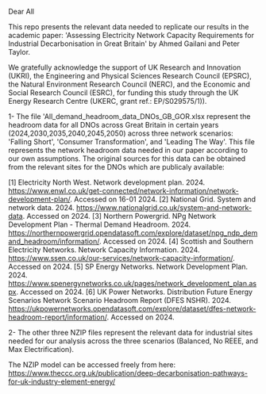 Dear All

This repo presents the relevant data needed to replicate our results in the academic paper: 'Assessing Electricity Network Capacity Requirements for Industrial Decarbonisation in Great Britain' by Ahmed Gailani and Peter Taylor. 

We gratefully acknowledge the support of UK Research and Innovation (UKRI), the Engineering and Physical Sciences Research Council (EPSRC), the Natural Environment Research Council (NERC), and the Economic and Social Research Council (ESRC), for funding this study through the UK Energy Research Centre (UKERC, grant ref.: EP/S029575/1)). 

1- The file 'All_demand_headroom_data_DNOs_GB_GOR.xlsx represent the headroom data for all DNOs across Great Britain in certain years (2024,2030,2035,2040,2045,2050) across three network scenarios: 'Falling Short', 'Consumer Transformation', and 'Leading The Way'. This file represents the network headroom data needed in our paper according to our own assumptions. The original sources for this data can be obtained from the relevant sites for the DNOs which are publicaly available:

[1] Electricity North West. Network development plan. 2024. https://www.enwl.co.uk/get-connected/network-information/network-development-plan/. Accessed on 16-01 2024.
[2] National Grid. System and network data. 2024. https://www.nationalgrid.co.uk/system-and-network-data. Accessed on 2024.
[3] Northern Powergrid. NPg Network Development Plan - Thermal Demand Headroom. 2024. https://northernpowergrid.opendatasoft.com/explore/dataset/npg_ndp_demand_headroom/information/. Accessed on 2024.
[4] Scottish and Southern Electricity Networks. Network Capacity Information. 2024. https://www.ssen.co.uk/our-services/network-capacity-information/. Accessed on 2024.
[5] SP Energy Networks. Network Development Plan. 2024. https://www.spenergynetworks.co.uk/pages/network_development_plan.aspx. Accessed on 2024.
[6] UK Power Networks. Distribution Future Energy Scenarios Network Scenario Headroom Report (DFES NSHR). 2024. https://ukpowernetworks.opendatasoft.com/explore/dataset/dfes-network-headroom-report/information/. Accessed on 2024.

2- The other three NZIP files represent the relevant data for industrial sites needed for our analysis across the three scenarios (Balanced, No REEE, and Max Electrification). 

The NZIP model can be accessed freely from here: https://www.theccc.org.uk/publication/deep-decarbonisation-pathways-for-uk-industry-element-energy/
